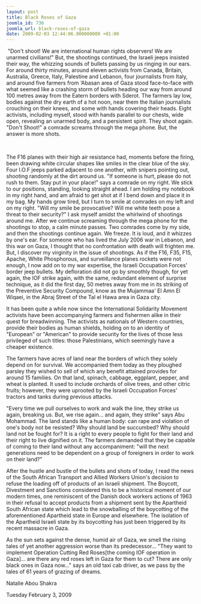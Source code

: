 ```yaml
---
layout: post
title: Black Roses of Gaza
joomla_id: 736
joomla_url: black-roses-of-gaza
date: 2009-02-03 12:44:06.000000000 +01:00
---
```

<p> "Don't shoot! We are international human rights observers! We are unarmed civilians!" But, the shootings continued, the Israeli jeeps insisted their way, the whizzing sounds of bullets passing by us ringing in our ears. For around thirty minutes, around eleven activists from Canada, Britain, Australia, Greece, Italy, Palestine and Lebanon, four journalists from Italy, and around five farmers from ‘Abasan area of Gaza stood face-to-face with what seemed like a crashing storm of bullets heading our way from around 100 metres away from the Eatern borders with Sderot. The farmers lay low, bodies against the dry earth of a hot noon, near them the Italian journalists crouching on their knees, and some with hands covering their heads. Eight activists, including myself, stood with hands parallel to our chests, wide open, revealing an unarmed body, and a persistent spirit. They shoot again. "Don't Shoot!" a comrade screams through the mega phone. But, the answer is more shots.</p>

 
<p>The F16 planes with their high air resistance had, moments before the firing, been drawing white circular shapes like smiles in the clear blue of the sky. Four I.O.F jeeps parked adjacent to one another, with snipers pointing out, shooting randomly at the dirt around us. "If someone is hurt, please do not rush to them. Stay put in your place!" says a comrade on my right. We stick to our positions, standing, looking straight ahead. I am holding my notebook in my right hand, and am afraid to get shot at if I bend down and place it in my bag. My hands grow tired, but I turn to smile at comrades on my left and on my right. "Will my smile be provocative? Will me white teeth pose a threat to their security?" I ask myself amidst the whirlwind of shootings around me. After we continue screaming through the mega phone for the shootings to stop, a calm minute passes. Two comrades come by my side, and then the shootings continue again. We freeze. It is loud, and it whizzes by one's ear. For someone who has lived the July 2006 war in Lebanon, and this war on Gaza, I thought that no confrontation with death will frighten me. But, I discover my virginity in the issue of shootings. As if the F16, F35, F15, Apache, White Phosphorous, and surveillance planes rockets were not enough, I now add on to my war expertise, the Israeli Occupation Forces' border jeep bullets. My defloration did not go by smoothly though, for yet again, the IOF strike again, with the same, redundant element of surprise technique, as it did the first day, 50 metres away from me in its striking of the Preventive Security Compound, know as the Mujammaa' El Amn El Wiqaei, in the Abraj Street of the Tal el Hawa area in Gaza city.</p>
<p>It has been quite a while now since the International Solidarity Movement activists have been accompanying farmers and fishermen alike in their quest for breadwinning. The activists as nationals of Western countries, provide their bodies as human shields, holding on to an identity of "European" or "American" to provide security for the lives of those less privileged of such titles: those Palestinians, which seemingly have a cheaper existence.</p>
<p>The farmers have acres of land near the borders of which they solely depend on for survival. We accompanied them today as they ploughed parsley they wished to sell of which any benefit attained provides for around 15 families. On that land, spinach, cabbage, eggplant, pepper, and wheat is planted. It used to include orchards of olive trees, and other citric fruits; however, they were uprooted by the Israeli Occupation Forces' tractors and tanks during previous attacks.</p>
<p>"Every time we pull ourselves to work and walk the line, they strike us again, breaking us. But, we rise again... and again, they strike" says Abu Mohammad. The land stands like a human body: can rape and violation of one's body not be resisted? Why should land be succumbed? Why should land not be fought for? It is a right to every people to fight for their land and their right to live dignified on it. The farmers demanded that they be capable of coming to their land without any accompaniment: "will the next generations need to be dependent on a group of foreigners in order to work on their land?"</p>
<p>After the hustle and bustle of the bullets and shots of today, I read the news of the South African Transport and Allied Workers Union's decision to refuse the loading off of products of an Israeli shipment. The Boycott, Divestment and Sanctions considered this to be a historical moment of our modern times, one reminiscent of the Danish dock workers actions of 1963 in their refusal to accept products from a shipment sent by the Apartheid South African state which lead to the snowballing of the boycotting of the aforementioned Apartheid state in Europe and elsewhere. The isolation of the Apartheid Israeli state by its boycotting has just been triggered by its recent massacre in Gaza.</p>
<p>As the sun sets against the dense, humid air of Gaza, we smell the rising tales of yet another aggression worse than its predecessor... "They want to implement Operation Cutting Red Roses[the coming IOF operation in Gaza]... are there any red roses left in Gaza for them to cut? There are only black ones in Gaza now..." says an old taxi cab driver, as we pass by the tales of 61 years of grazing of dreams.</p>
<p>Natalie Abou Shakra</p>
<p>Tuesday February 3, 2009</p>
